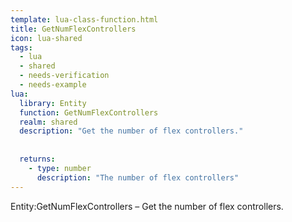 ```yaml
---
template: lua-class-function.html
title: GetNumFlexControllers
icon: lua-shared
tags:
  - lua
  - shared
  - needs-verification
  - needs-example
lua:
  library: Entity
  function: GetNumFlexControllers
  realm: shared
  description: "Get the number of flex controllers."
  
  
  returns:
    - type: number
      description: "The number of flex controllers"
---
```


<div class="lua__search__keywords">
Entity:GetNumFlexControllers &#x2013; Get the number of flex controllers.
</div>
